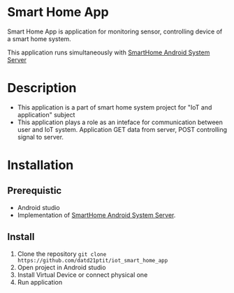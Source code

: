 # Smart Home App
Smart Home App is application for monitoring sensor, controlling device of a smart home system.

This application runs simultaneously with  [SmartHome Android System Server](https://github.com/datd21ptit/iot_smarthome_server) 
# Description
- This application is a part of smart home system project for "IoT and application" subject
- This application plays a role as an inteface for communication between user and IoT system. Application GET data from server, POST controlling signal to server.

# Installation
## Prerequistic
- Android studio
- Implementation of [SmartHome Android System Server](https://github.com/datd21ptit/iot_smarthome_server).
## Install
1. Clone the repository ```git clone https://github.com/datd21ptit/iot_smart_home_app```
2. Open project in Android studio
3. Install Virtual Device or connect physical one
4. Run application

